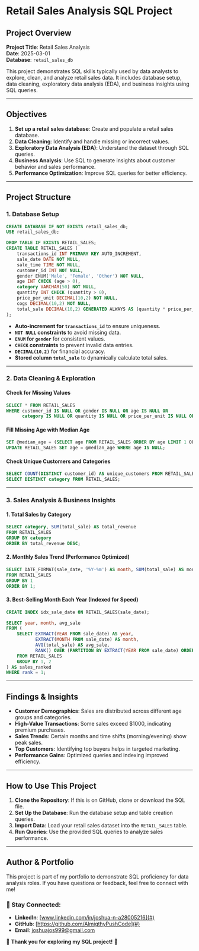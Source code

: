 # Retail Sales Analysis SQL Project

## Project Overview

**Project Title**: Retail Sales Analysis  
**Date**: 2025-03-01  
**Database**: `retail_sales_db`  

This project demonstrates SQL skills typically used by data analysts to explore, clean, and analyze retail sales data. It includes database setup, data cleaning, exploratory data analysis (EDA), and business insights using SQL queries.

---

## Objectives

1. **Set up a retail sales database**: Create and populate a retail sales database.
2. **Data Cleaning**: Identify and handle missing or incorrect values.
3. **Exploratory Data Analysis (EDA)**: Understand the dataset through SQL queries.
4. **Business Analysis**: Use SQL to generate insights about customer behavior and sales performance.
5. **Performance Optimization**: Improve SQL queries for better efficiency.

---

## Project Structure

### **1. Database Setup**

```sql
CREATE DATABASE IF NOT EXISTS retail_sales_db;
USE retail_sales_db;

DROP TABLE IF EXISTS RETAIL_SALES;
CREATE TABLE RETAIL_SALES (
    transactions_id INT PRIMARY KEY AUTO_INCREMENT,
    sale_date DATE NOT NULL,
    sale_time TIME NOT NULL,
    customer_id INT NOT NULL,
    gender ENUM('Male', 'Female', 'Other') NOT NULL,
    age INT CHECK (age > 0),
    category VARCHAR(50) NOT NULL,
    quantity INT CHECK (quantity > 0),
    price_per_unit DECIMAL(10,2) NOT NULL,
    cogs DECIMAL(10,2) NOT NULL,
    total_sale DECIMAL(10,2) GENERATED ALWAYS AS (quantity * price_per_unit) STORED
);
```

- **Auto-increment for `transactions_id`** to ensure uniqueness.
- **`NOT NULL` constraints** to avoid missing data.
- **`ENUM` for `gender`** for consistent values.
- **`CHECK` constraints** to prevent invalid data entries.
- **`DECIMAL(10,2)`** for financial accuracy.
- **Stored column `total_sale`** to dynamically calculate total sales.

---

### **2. Data Cleaning & Exploration**

#### **Check for Missing Values**
```sql
SELECT * FROM RETAIL_SALES
WHERE customer_id IS NULL OR gender IS NULL OR age IS NULL OR 
      category IS NULL OR quantity IS NULL OR price_per_unit IS NULL OR cogs IS NULL;
```

#### **Fill Missing Age with Median Age**
```sql
SET @median_age = (SELECT age FROM RETAIL_SALES ORDER BY age LIMIT 1 OFFSET (SELECT COUNT(*) FROM RETAIL_SALES WHERE age IS NOT NULL) / 2);
UPDATE RETAIL_SALES SET age = @median_age WHERE age IS NULL;
```


#### **Check Unique Customers and Categories**
```sql
SELECT COUNT(DISTINCT customer_id) AS unique_customers FROM RETAIL_SALES;
SELECT DISTINCT category FROM RETAIL_SALES;
```

---

### **3. Sales Analysis & Business Insights**

#### **1. Total Sales by Category**
```sql
SELECT category, SUM(total_sale) AS total_revenue
FROM RETAIL_SALES
GROUP BY category
ORDER BY total_revenue DESC;
```

#### **2. Monthly Sales Trend (Performance Optimized)**
```sql
SELECT DATE_FORMAT(sale_date, '%Y-%m') AS month, SUM(total_sale) AS monthly_sales
FROM RETAIL_SALES
GROUP BY 1
ORDER BY 1;
```


#### **3. Best-Selling Month Each Year (Indexed for Speed)**
```sql
CREATE INDEX idx_sale_date ON RETAIL_SALES(sale_date);

SELECT year, month, avg_sale
FROM (
    SELECT EXTRACT(YEAR FROM sale_date) AS year,
           EXTRACT(MONTH FROM sale_date) AS month,
           AVG(total_sale) AS avg_sale,
           RANK() OVER (PARTITION BY EXTRACT(YEAR FROM sale_date) ORDER BY AVG(total_sale) DESC) AS rank
    FROM RETAIL_SALES
    GROUP BY 1, 2
) AS sales_ranked
WHERE rank = 1;
```

---

## **Findings & Insights**

- **Customer Demographics**: Sales are distributed across different age groups and categories.
- **High-Value Transactions**: Some sales exceed $1000, indicating premium purchases.
- **Sales Trends**: Certain months and time shifts (morning/evening) show peak sales.
- **Top Customers**: Identifying top buyers helps in targeted marketing.
- **Performance Gains**: Optimized queries and indexing improved efficiency.

---

## **How to Use This Project**

1. **Clone the Repository**: If this is on GitHub, clone or download the SQL file.
2. **Set Up the Database**: Run the database setup and table creation queries.
3. **Import Data**: Load your retail sales dataset into the `RETAIL_SALES` table.
4. **Run Queries**: Use the provided SQL queries to analyze sales performance.

---

## **Author & Portfolio**

This project is part of my portfolio to demonstrate SQL proficiency for data analysis roles. If you have questions or feedback, feel free to connect with me!

### 📌 Stay Connected:
- **LinkedIn**: [www.linkedin.com/in/joshua-n-a28005216](#)
- **GitHub**: [https://github.com/AlmigthyPushCode](#)
- **Email**: [joshuajos999@gmail.com](#)

🚀 **Thank you for exploring my SQL project!** 🚀
